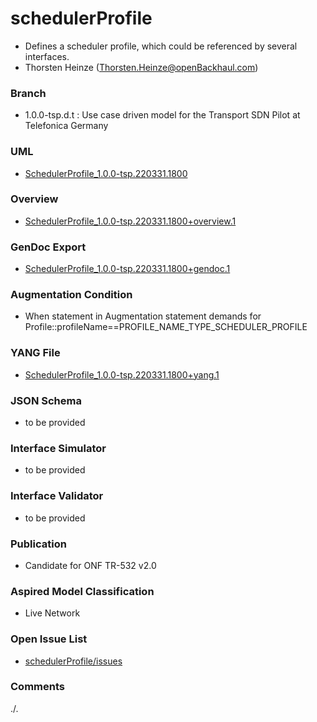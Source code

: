 # schedulerProfile
- Defines a scheduler profile, which could be referenced by several interfaces.  
- Thorsten Heinze (Thorsten.Heinze@openBackhaul.com)

### Branch
- 1.0.0-tsp.d.t : Use case driven model for the Transport SDN Pilot at Telefonica Germany

### UML
- [SchedulerProfile_1.0.0-tsp.220331.1800](./SchedulerProfile_1.0.0-tsp.220331.1800.zip)

### Overview 
- [SchedulerProfile_1.0.0-tsp.220331.1800+overview.1](./SchedulerProfile_1.0.0-tsp.220331.1800+overview.1.png)

### GenDoc Export
- [SchedulerProfile_1.0.0-tsp.220331.1800+gendoc.1](./SchedulerProfile_1.0.0-tsp.220331.1800+gendoc.1.docx)

### Augmentation Condition
- When statement in Augmentation statement demands for Profile::profileName==PROFILE_NAME_TYPE_SCHEDULER_PROFILE

### YANG File
- [SchedulerProfile_1.0.0-tsp.220331.1800+yang.1](./SchedulerProfile_1.0.0-tsp.220331.1800+yang.1.zip)

### JSON Schema
- to be provided

### Interface Simulator
- to be provided

### Interface Validator
- to be provided

### Publication
- Candidate for ONF TR-532 v2.0 

### Aspired Model Classification
- Live Network

### Open Issue List
- [schedulerProfile/issues](../../issues)

### Comments
./.
